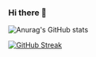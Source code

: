 ### Hi there 👋

![Anurag's GitHub stats](https://github-readme-stats.vercel.app/api?username=anuraghazra&show_icons=true&theme=dracula&locale=pt)



[![GitHub Streak](http://github-readme-streak-stats.herokuapp.com?user=andrebarbosa92&theme=dark&hide_border=true&locale=pt_BR&date_format=j%20M%5B%20Y%5D&mode=weekly)](https://git.io/streak-stats)
<!--
**andrebarbosa92/andrebarbosa92** is a ✨ _special_ ✨ repository because its `README.md` (this file) appears on your GitHub profile.

Here are some ideas to get you started:

- 🔭 I’m currently working on ...
- 🌱 I’m currently learning ...
- 👯 I’m looking to collaborate on ...
- 🤔 I’m looking for help with ...
- 💬 Ask me about ...
- 📫 How to reach me: ...
- 😄 Pronouns: ...
- ⚡ Fun fact: ...
-->
